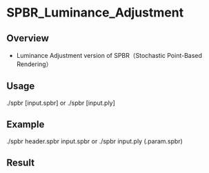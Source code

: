 # SPBR_Luminance_Adjustment

## Overview
- Luminance Adjustment version of SPBR（Stochastic Point-Based Rendering）

## Usage
./spbr [input.spbr]
or
./spbr [input.ply]

## Example
./spbr header.spbr input.spbr
or
./spbr input.ply
(.param.spbr)

## Result
